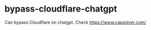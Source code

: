# bypass-cloudflare-chatgpt
Can bypass Cloudflare on chatgpt. Check https://www.capsolver.com/ 
                                                                                                       